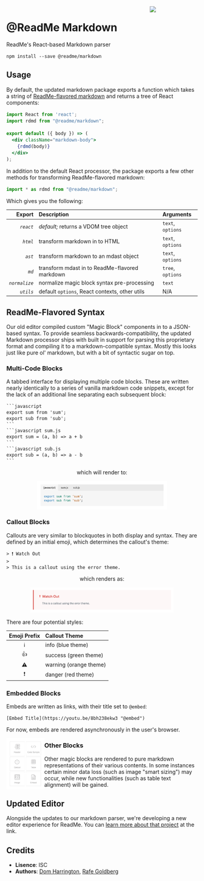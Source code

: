 <img align=right width=25% src=http://owlbert.io/images/owlberts-png/Reading.psd.png>

@ReadMe Markdown
===

ReadMe's React-based Markdown parser

```
npm install --save @readme/markdown
```

## Usage

By default, the updated markdown package exports a function which takes a string of [ReadMe-flavored markdown](https://paper.dropbox.com/doc/Magic-to-Markdown--AqDGfp1VbZ0vi8c6Wk7~31HiAQ-8cjE2igxdlRPpb5ywZrha) and returns a tree of React components:

```jsx
import React from 'react';
import rdmd from "@readme/markdown";

export default ({ body }) => (
  <div className="markdown-body">
    {rdmd(body)}
  </div>
);
```

In addition to the default React processor, the package exports a few other methods for transforming ReadMe-flavored markdown:

```jsx
import * as rdmd from "@readme/markdown";
```

Which gives you the following:

| Export        | Description                                    | Arguments        |
| -------------:|:---------------------------------------------- |:---------------- |
| *`react`*     |_default;_ returns a VDOM tree object           | `text`, `options`|
| *`html`*      | transform markdown in to HTML                  | `text`, `options`|
| *`ast`*       | transform markdown to an mdast object          | `text`, `options`|
| *`md`*        | transform mdast in to ReadMe-flavored markdown | `tree`, `options`|
| *`normalize`* | normalize magic block syntax pre-processing    | `text`           |
| *`utils`*     | default `options`, React contexts, other utils | N/A              |

## ReadMe-Flavored Syntax

Our old editor compiled custom "Magic Block" components in to a JSON-based syntax. To provide seamless backwards-compatibility, the updated Markdown processor ships with built in support for parsing this proprietary format and compiling it to a markdown-compatible syntax. Mostly this looks just like pure ol' markdown, but with a bit of syntactic sugar on top.

### Multi-Code Blocks

A tabbed interface for displaying multiple code blocks. These are written nearly identically to a series of vanilla markdown code snippets, except for the lack of an additional line separating each subsequent block:

    ```javascript
    export sum from 'sum';
    export sub from 'sub';
    ```
    ```javascript sum.js
    export sum = (a, b) => a + b
    ```
    ```javascript sub.js
    export sub = (a, b) => a - b
    ```

<p align=center>which will render to:</p>

<p align=center><img src=docs/images/multi-code-block.png width=68% align=center></p>

### Callout Blocks

Callouts are very similar to blockquotes in both display and syntax. They are defined by an initial emoji, which determines the callout's theme:

    > ❗️ Watch Out
    > 
    > This is a callout using the error theme.

<p align=center>which renders as:</p>

<p align=center><img src=docs/images/callout.png width=75%></p>

There are four potential styles:

| Emoji Prefix | Callout Theme |
|:-----:|:------------|
|ℹ|info (blue theme)|
|👍|success (green theme)|
|⚠️|warning (orange theme)|
|❗️|danger (red theme)|

### Embedded Blocks

Embeds are written as links, with their title set to `@embed`:

    [Embed Title](https://youtu.be/8bh238ekw3 "@embed")

For now, embeds are rendered asynchronously in the user's browser.

<img src=docs/images/blocks-selector.jpg align=left width=100>

### Other Blocks

Other magic blocks are rendered to pure markdown representations of their various contents. In some instances certain minor data loss (such as image "smart sizing") may occur, while new functionalities (such as table text alignment) will be gained.

## Updated Editor

Alongside the updates to our markdown parser, we're developing a new editor experience for ReadMe. You can [learn more about that project](https://github.com/readmeio/editor#readme-editor) at the link.

## Credits

- **Lisence**: ISC
- **Authors**: [Dom Harrington](https://github.com/domharrington/), [Rafe Goldberg](https://github.com/rafegoldberg)
